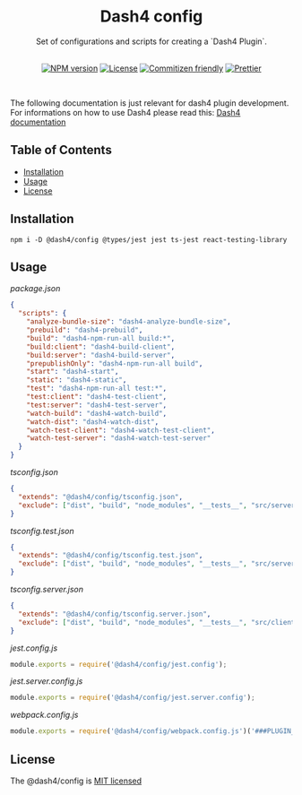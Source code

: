 
<div align="center">
<h1>Dash4 config</h1>
Set of configurations and scripts for creating a `Dash4 Plugin`.
<br />
<br />

[![NPM version](https://badge.fury.io/js/%40dash4%2Fconfig.svg)](https://www.npmjs.com/package/@dash4/client)
[![License](https://img.shields.io/badge/license-MIT-green.svg)](http://opensource.org/licenses/MIT) [![Commitizen friendly](https://img.shields.io/badge/commitizen-friendly-brightgreen.svg)](http://commitizen.github.io/cz-cli/) [![Prettier](https://img.shields.io/badge/Code%20Style-Prettier-green.svg)](https://github.com/prettier/prettier)

<br />
</div>

The following documentation is just relevant for dash4 plugin development. For informations on how to use Dash4 please read this: [Dash4 documentation](https://github.com/smollweide/dash4/blob/master/README.md)

## Table of Contents

* [Installation](#installation)
* [Usage](#usage)
* [License](#license)

## <a name="installation">Installation</a>
`npm i -D @dash4/config @types/jest jest ts-jest react-testing-library`

## <a name="usage">Usage</a>

*package.json*
```json
{
  "scripts": {
    "analyze-bundle-size": "dash4-analyze-bundle-size",
    "prebuild": "dash4-prebuild",
    "build": "dash4-npm-run-all build:*",
    "build:client": "dash4-build-client",
    "build:server": "dash4-build-server",
    "prepublishOnly": "dash4-npm-run-all build",
    "start": "dash4-start",
    "static": "dash4-static",
    "test": "dash4-npm-run-all test:*",
    "test:client": "dash4-test-client",
    "test:server": "dash4-test-server",
    "watch-build": "dash4-watch-build",
    "watch-dist": "dash4-watch-dist",
    "watch-test-client": "dash4-watch-test-client",
    "watch-test-server": "dash4-watch-test-server"
  }
}
```

*tsconfig.json*

```json
{
  "extends": "@dash4/config/tsconfig.json",
  "exclude": ["dist", "build", "node_modules", "__tests__", "src/server"]
}
```

*tsconfig.test.json*

```json
{
  "extends": "@dash4/config/tsconfig.test.json",
  "exclude": ["dist", "build", "node_modules", "__tests__", "src/server"]
}
```

*tsconfig.server.json*

```json
{
  "extends": "@dash4/config/tsconfig.server.json",
  "exclude": ["dist", "build", "node_modules", "__tests__", "src/client"]
}
```

*jest.config.js*

```js
module.exports = require('@dash4/config/jest.config');
```

*jest.server.config.js*

```js
module.exports = require('@dash4/config/jest.server.config');
```

*webpack.config.js*

```js
module.exports = require('@dash4/config/webpack.config.js')('###PLUGIN_NAME###');
```

## <a name="license">License</a>

The @dash4/config is [MIT licensed](./LICENSE)

